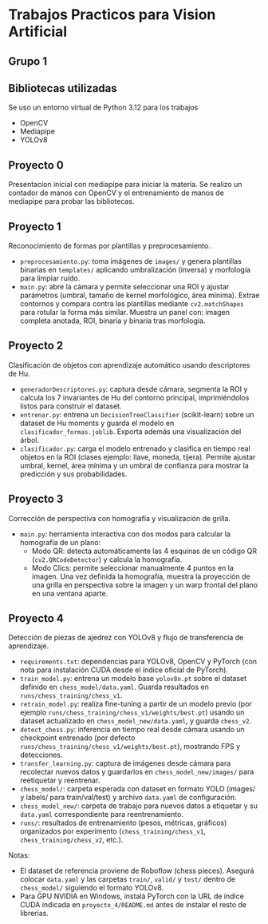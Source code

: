 # Trabajos Practicos para Vision Artificial

## Grupo 1

## Bibliotecas utilizadas

Se uso un entorno virtual de Python 3.12 para los trabajos

- OpenCV
- Mediapipe
- YOLOv8

## Proyecto 0

Presentacion inicial con mediapipe para iniciar la materia.
Se realizo un contador de manos con OpenCV y el entrenamiento de manos de mediapipe para probar las bibliotecas.

## Proyecto 1

Reconocimiento de formas por plantillas y preprocesamiento.

- `preprocesamiento.py`: toma imágenes de `images/` y genera plantillas binarias en `templates/` aplicando umbralización (inversa) y morfología para limpiar ruido.
- `main.py`: abre la cámara y permite seleccionar una ROI y ajustar parámetros (umbral, tamaño de kernel morfológico, área mínima). Extrae contornos y compara contra las plantillas mediante `cv2.matchShapes` para rotular la forma más similar. Muestra un panel con: imagen completa anotada, ROI, binaria y binaria tras morfología.

## Proyecto 2

Clasificación de objetos con aprendizaje automático usando descriptores de Hu.

- `generadorDescriptores.py`: captura desde cámara, segmenta la ROI y calcula los 7 invariantes de Hu del contorno principal, imprimiéndolos listos para construir el dataset.
- `entrenar.py`: entrena un `DecisionTreeClassifier` (scikit-learn) sobre un dataset de Hu moments y guarda el modelo en `clasificador_formas.joblib`. Exporta además una visualización del árbol.
- `clasificador.py`: carga el modelo entrenado y clasifica en tiempo real objetos en la ROI (clases ejemplo: llave, moneda, tijera). Permite ajustar umbral, kernel, área mínima y un umbral de confianza para mostrar la predicción y sus probabilidades.

## Proyecto 3

Corrección de perspectiva con homografía y visualización de grilla.

- `main.py`: herramienta interactiva con dos modos para calcular la homografía de un plano:
  - Modo QR: detecta automáticamente las 4 esquinas de un código QR (`cv2.QRCodeDetector`) y calcula la homografía.
  - Modo Clics: permite seleccionar manualmente 4 puntos en la imagen.
 Una vez definida la homografía, muestra la proyección de una grilla en perspectiva sobre la imagen y un warp frontal del plano en una ventana aparte.

## Proyecto 4

Detección de piezas de ajedrez con YOLOv8 y flujo de transferencia de aprendizaje.

- `requirements.txt`: dependencias para YOLOv8, OpenCV y PyTorch (con nota para instalación CUDA desde el índice oficial de PyTorch).
- `train_model.py`: entrena un modelo base `yolov8n.pt` sobre el dataset definido en `chess_model/data.yaml`. Guarda resultados en `runs/chess_training/chess_v1`.
- `retrain_model.py`: realiza fine-tuning a partir de un modelo previo (por ejemplo `runs/chess_training/chess_v1/weights/best.pt`) usando un dataset actualizado en `chess_model_new/data.yaml`, y guarda `chess_v2`.
- `detect_chess.py`: inferencia en tiempo real desde cámara usando un checkpoint entrenado (por defecto `runs/chess_training/chess_v1/weights/best.pt`), mostrando FPS y detecciones.
- `transfer_learning.py`: captura de imágenes desde cámara para recolectar nuevos datos y guardarlos en `chess_model_new/images/` para reetiquetar y reentrenar.
- `chess_model/`: carpeta esperada con dataset en formato YOLO (images/ y labels/ para train/val/test) y archivo `data.yaml` de configuración.
- `chess_model_new/`: carpeta de trabajo para nuevos datos a etiquetar y su `data.yaml` correspondiente para reentrenamiento.
- `runs/`: resultados de entrenamiento (pesos, métricas, gráficos) organizados por experimento (`chess_training/chess_v1`, `chess_training/chess_v2`, etc.).

Notas:

- El dataset de referencia proviene de Roboflow (chess pieces). Asegurá colocar `data.yaml` y las carpetas `train/`, `valid/` y `test/` dentro de `chess_model/` siguiendo el formato YOLOv8.
- Para GPU NVIDIA en Windows, instalá PyTorch con la URL de índice CUDA indicada en `proyecto_4/README.md` antes de instalar el resto de librerías.
